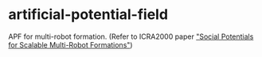 # artificial-potential-field
APF for multi-robot formation. (Refer to ICRA2000 paper ["Social Potentials for Scalable Multi-Robot Formations"](https://ieeexplore.ieee.org/document/844042?arnumber=844042&tag=1))
